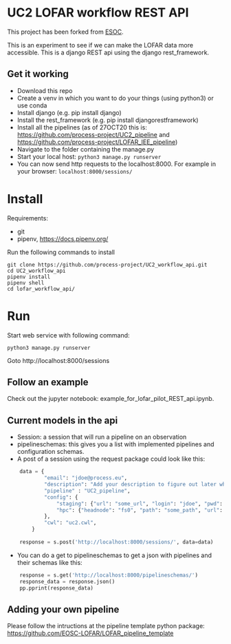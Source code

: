 # UC2 LOFAR workflow REST API

This project has been forked from [ESOC](https://github.com/EOSC-LOFAR/lofar_workflow_api).

This is an experiment to see if we can make the LOFAR data more accessible.
This is a django REST api using the django rest_framework. 

## Get it working

* Download this repo
* Create a venv in which you want to do your things (using python3) or use conda
* Install django (e.g. pip install django)
* Install the rest_framework (e.g. pip install djangorestframework)
* Install all the pipelines (as of 27OCT20 this is: https://github.com/process-project/UC2_pipeline and https://github.com/process-project/LOFAR_IEE_pipeline)
* Navigate to the folder containing the manage.py
* Start your local host: `python3 manage.py runserver`
* You can now send http requests to the localhost:8000. For example in your browser: `localhost:8000/sessions/`

# Install

Requirements:
- git
- pipenv, https://docs.pipenv.org/

Run the following commands to install
```
git clone https://github.com/process-project/UC2_workflow_api.git
cd UC2_workflow_api
pipenv install
pipenv shell
cd lofar_workflow_api/
```

# Run

Start web service with following command:
```
python3 manage.py runserver
```

Goto http://localhost:8000/sessions

## Follow an example

Check out the jupyter notebook: example_for_lofar_pilot_REST_api.ipynb. 

## Current models in the api

* Session: a session that will run a pipeline on an observation
* pipelineschemas: this gives you a list with implemented pipelines and configuration schemas.
* A post of a session using the request package could look like this:
```python
	data = {
			"email": "jdoe@process.eu",
			"description": "Add your description to figure out later what this is.",
			"pipeline" : "UC2_pipeline",
			"config": {
                "staging": {"url": "some_url", "login": "jdoe", "pwd": "jdoepass"},                          
                "hpc": {"headnode": "fs0", "path": "some_path", "url": "some_url"}
            },
			"cwl": "uc2.cwl",
        }
    
	response = s.post('http://localhost:8000/sessions/', data=data)
```
* You can do a get to pipelineschemas to get a json with pipelines and their schemas like this: 
```python
	response = s.get('http://localhost:8000/pipelineschemas/')
	response_data = response.json()
	pp.pprint(response_data)

```


## Adding your own pipeline

Please follow the intructions at the pipeline template python package: https://github.com/EOSC-LOFAR/LOFAR_pipeline_template
